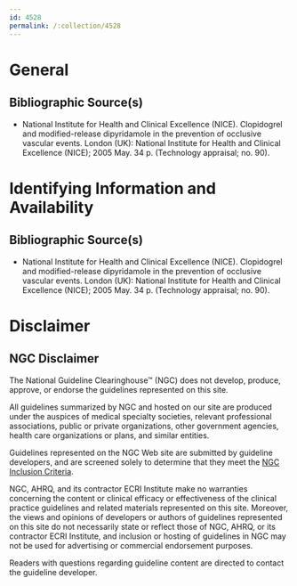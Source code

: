 ```yaml
---
id: 4528
permalink: /:collection/4528
---
```


# General

## Bibliographic Source(s)

- National Institute for Health and Clinical Excellence (NICE). Clopidogrel and modified-release dipyridamole in the prevention of occlusive vascular events. London (UK): National Institute for Health and Clinical Excellence (NICE); 2005 May. 34 p. (Technology appraisal; no. 90).

# Identifying Information and Availability

## Bibliographic Source(s)

- National Institute for Health and Clinical Excellence (NICE). Clopidogrel and modified-release dipyridamole in the prevention of occlusive vascular events. London (UK): National Institute for Health and Clinical Excellence (NICE); 2005 May. 34 p. (Technology appraisal; no. 90).

# Disclaimer

## NGC Disclaimer

The National Guideline Clearinghouse™ (NGC) does not develop, produce, approve, or endorse the guidelines represented on this site.

All guidelines summarized by NGC and hosted on our site are produced under the auspices of medical specialty societies, relevant professional associations, public or private organizations, other government agencies, health care organizations or plans, and similar entities.

Guidelines represented on the NGC Web site are submitted by guideline developers, and are screened solely to determine that they meet the [NGC Inclusion Criteria](/help-and-about/summaries/inclusion-criteria).

NGC, AHRQ, and its contractor ECRI Institute make no warranties concerning the content or clinical efficacy or effectiveness of the clinical practice guidelines and related materials represented on this site. Moreover, the views and opinions of developers or authors of guidelines represented on this site do not necessarily state or reflect those of NGC, AHRQ, or its contractor ECRI Institute, and inclusion or hosting of guidelines in NGC may not be used for advertising or commercial endorsement purposes.

Readers with questions regarding guideline content are directed to contact the guideline developer.

